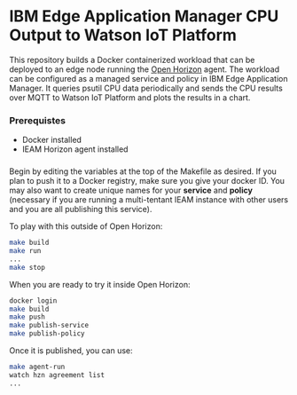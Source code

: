 # IBM Edge Application Manager CPU Output to Watson IoT Platform

This repository builds a Docker containerized workload that can be deployed to
an edge node running the [Open Horizon](open-horizon.github.io/) agent. The workload can be configured as
a managed service and policy in IBM Edge Application Manager.  It queries
psutil CPU data periodically and sends the CPU results over MQTT to
Watson IoT Platform and plots the results in a chart.

### Prerequistes

- Docker installed
- IEAM Horizon agent installed

###

Begin by editing the variables at the top of the Makefile as desired. If you plan to push it to a Docker registry, make sure you give your docker ID. You may also want to create unique names for your **service** and **policy** (necessary if you are running a multi-tentant IEAM instance with other users and you are all publishing this service).

To play with this outside of Open Horizon:

```bash
make build
make run
...
make stop
```

When you are ready to try it inside Open Horizon:

```bash
docker login
make build
make push
make publish-service
make publish-policy
```

Once it is published, you can use:

```bash
make agent-run
watch hzn agreement list
...
```